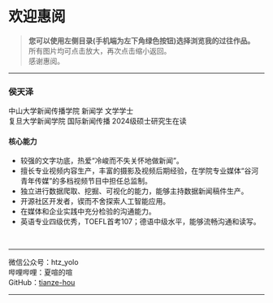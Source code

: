 # 欢迎惠阅

> **您可以使用左侧目录(手机端为左下角绿色按钮)选择浏览我的过往作品。**<br>
> 所有图片均可点击放大，再次点击缩小返回。<br>
> 感谢惠阅。

---

### **侯天泽**<br>
中山大学新闻传播学院 新闻学 文学学士<br>
复旦大学新闻学院 国际新闻传播 2024级硕士研究生在读<br>

#### 核心能力
- 较强的文字功底，热爱“冷峻而不失关怀地做新闻”。
- 擅长专业视频内容生产，丰富的摄影及视频后期经验，在学院专业媒体“谷河青年传媒”的多档视频节目中担任总监制。
- 独立进行数据爬取、挖掘、可视化的能力，能够主持数据新闻稿件生产。
- 开源社区开发者，锲而不舍探索人工智能应用。
- 在媒体和企业实践中充分检验的沟通能力。
- 英语专业四级优秀，TOEFL首考107；德语中级水平，能够流畅沟通和读写。
<br>

---

微信公众号：htz_yolo<br>
哔哩哔哩：夏喧的喧<br>
GitHub：[tianze-hou](https://github.com/tianze-hou/)

---
